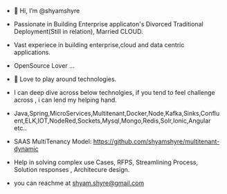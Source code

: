 - 👋 Hi, I’m @shyamshyre
- Passionate in Building Enterprise applicaton's Divorced Traditional Deployment(Still in relation), Married CLOUD.
- Vast experiece in building enterprise,cloud and data centric applications.
- OpenSource Lover ...
- 👀 Love to play around technologies.
- I can deep dive across below technolgies, if you tend to feel challenge across , i can lend my helping hand.
- Java,Spring,MicroServices,Multitenant,Docker,Node,Kafka,Sinks,Confluent,ELK,IOT,NodeRed,Sockets,Mysql,Mongo,Redis,Solr,Ionic,Angular etc..
- SAAS MultiTenancy Model:  https://github.com/shyamshyre/multitenant-dynamic

- Help in solving complex use Cases, RFPS, Streamlining Process, Solution responses , Architecure design.
- you can reachme at shyam.shyre@gmail.com

